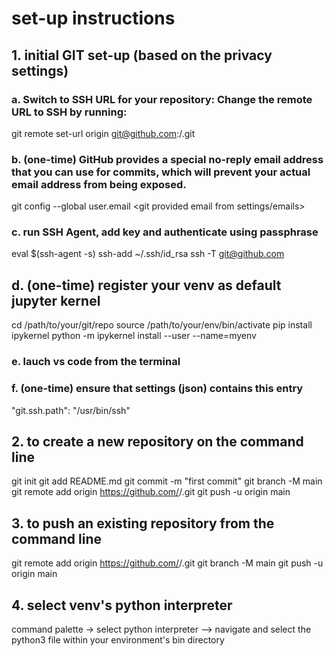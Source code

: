 # set-up instructions
## 1. initial GIT set-up (based on the privacy settings)
### a. Switch to SSH URL for your repository: Change the remote URL to SSH by running:
git remote set-url origin git@github.com:<user-name>/<repository-name>.git
### b. (one-time) GitHub provides a special no-reply email address that you can use for commits, which will prevent your actual email address from being exposed.
git config --global user.email <git provided email from settings/emails>
### c. run SSH Agent, add key and authenticate using passphrase
eval $(ssh-agent -s)
ssh-add ~/.ssh/id_rsa <!-- your keyname may vary -->
ssh -T git@github.com

## d. (one-time) register your venv as default jupyter kernel
cd /path/to/your/git/repo
source /path/to/your/env/bin/activate
pip install ipykernel
python -m ipykernel install --user --name=myenv 

### e. lauch vs code from the terminal
### f. (one-time) ensure that settings (json) contains this entry
"git.ssh.path": "/usr/bin/ssh"

## 2.  to create a new repository on the command line
git init
git add README.md
git commit -m "first commit"
git branch -M main
git remote add origin https://github.com/<user-name>/<repository-name>.git
git push -u origin main

## 3. to push an existing repository from the command line
git remote add origin https://github.com/<user-name>/<repository-name>.git
git branch -M main
git push -u origin main

## 4. select venv's python interpreter 
command palette -> select python interpreter --> navigate and select the python3 file within your environment's bin directory
